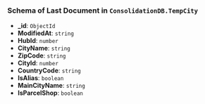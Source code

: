 ### Schema of Last Document in `ConsolidationDB.TempCity`

- **_id**: `ObjectId`
- **ModifiedAt**: `string`
- **HubId**: `number`
- **CityName**: `string`
- **ZipCode**: `string`
- **CityId**: `number`
- **CountryCode**: `string`
- **IsAlias**: `boolean`
- **MainCityName**: `string`
- **IsParcelShop**: `boolean`
